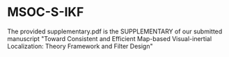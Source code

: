 # MSOC-S-IKF

The provided supplementary.pdf is the SUPPLEMENTARY of our submitted manuscript "Toward Consistent and Efficient Map-based Visual-inertial Localization: Theory Framework and Filter Design"
